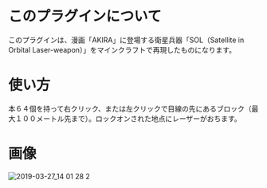 # このプラグインについて
このプラグインは、漫画「AKIRA」に登場する衛星兵器「SOL（Satellite in Orbital Laser-weapon）」をマインクラフトで再現したものになります。
# 使い方
本６４個を持って右クリック、または左クリックで目線の先にあるブロック（最大１００メートル先まで）。ロックオンされた地点にレーザーがおちます。
# 画像
![2019-03-27_14 01 28 2](https://user-images.githubusercontent.com/41504328/55315008-53475980-54a6-11e9-80a9-c62f51a0b8f2.png)
